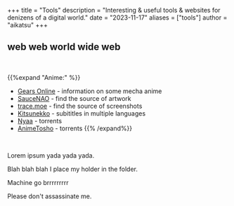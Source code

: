 +++
title = "Tools"
description = "Interesting & useful tools & websites for denizens of a digital world."
date = "2023-11-17"
aliases = ["tools"]
author = "aikatsu"
+++

web web world wide web
<br>
---
<br>


{{%expand "Anime:" %}}
* [Gears Online](http://www.gearsonline.net) - information on some mecha anime
* [SauceNAO](https://saucenao.com) - find the source of artwork
* [trace.moe](https://trace.moe) - find the source of screenshots
* [Kitsunekko](https://kitsunekko.net) - subititles in multiple languages
* [Nyaa](https://nyaa.si) - torrents
* [AnimeTosho](https://animetosho.org) - torrents
{{% /expand%}}

<br>

Lorem ipsum yada yada yada.

Blah blah blah I place my holder in the folder.

Machine go brrrrrrrrr

Please don't assassinate me.


